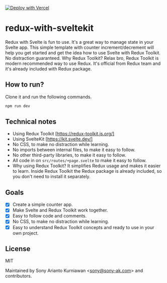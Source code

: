 [![Deploy with Vercel](https://vercel.com/button)](https://vercel.com/new/clone?repository-url=https%3A%2F%2Fgithub.com%2Fsonyarianto%2Fredux-with-sveltekit)

# redux-with-sveltekit

Redux with Svelte is fun to use. It's a great way to manage state in your Svelte app. This simple template with counter increment/decrement will help you get started and get the idea how to use Svelte with Redux Toolkit. No distraction guaranteed. Why Redux Toolkit? Relax bro, Redux Toolkit is modern recommended way to use Redux. It's official from Redux team and it's already included with Redux package.

## How to run?

Clone it and run the following commands.

```bash
npm run dev
```

## Technical notes

- Using Redux Toolkit [https://redux-toolkit.js.org/]
- Using SvelteKit [https://kit.svelte.dev/]
- No CSS, to make no distraction while learning.
- No imports between internal files, to make it easy to follow.
- No other third-party libraries, to make it easy to follow.
- All code in on `src/routes/+page.svelte` to make it easy to follow.
- Why using Redux Toolkit? It simplifies Redux usage and makes it easier to learn. Inside Redux Toolkit the Redux package is already included, so you don't need to install it separately.

## Goals

- [x] Create a simple counter app.
- [x] Make Svelte and Redux Toolkit work together.
- [x] Easy to follow code and comments.
- [x] No CSS, to make no distraction while learning.
- [x] Easy to understand Redux Toolkit concepts and ready to use in your own project.

## License

MIT

Maintained by Sony Arianto Kurniawan <<sony@sony-ak.com>> and contributors.
